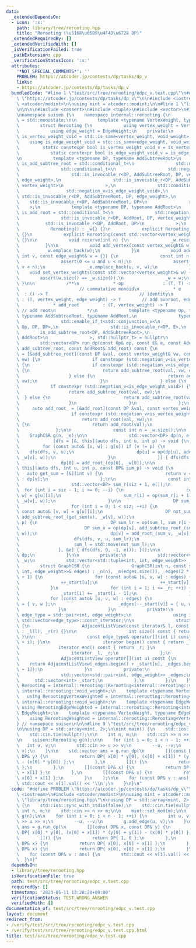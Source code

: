 ```yaml
---
data:
  _extendedDependsOn:
  - icon: ':x:'
    path: library/tree/rerooting.hpp
    title: "Rerooting (\u5168\u65B9\u4F4D\u6728 DP)"
  _extendedRequiredBy: []
  _extendedVerifiedWith: []
  _isVerificationFailed: true
  _pathExtension: cpp
  _verificationStatusIcon: ':x:'
  attributes:
    '*NOT_SPECIAL_COMMENTS*': ''
    PROBLEM: https://atcoder.jp/contests/dp/tasks/dp_v
    links:
    - https://atcoder.jp/contests/dp/tasks/dp_v
  bundledCode: "#line 1 \"test/src/tree/rerooting/edpc_v.test.cpp\"\n#define PROBLEM\
    \ \"https://atcoder.jp/contests/dp/tasks/dp_v\"\n\n#include <iostream>\n#include\
    \ <atcoder/modint>\n\nusing mint = atcoder::modint;\n\n#line 1 \"library/tree/rerooting.hpp\"\
    \n\n\n\n#include <cassert>\n#include <tuple>\n#include <vector>\n#include <variant>\n\
    \nnamespace suisen {\n    namespace internal::rerooting {\n        using void_weight\
    \ = std::monostate;\n\n        template <typename VertexWeight, typename EdgeWeight>\n\
    \        struct Rerooting {\n            using vertex_weight = VertexWeight;\n\
    \            using edge_weight = EdgeWeight;\n    private:\n            using\
    \ is_vertex_weight_void = std::is_same<vertex_weight, void_weight>;\n        \
    \    using is_edge_weight_void = std::is_same<edge_weight, void_weight>;\n   \
    \         static constexpr bool is_vertex_weight_void_v = is_vertex_weight_void::value;\n\
    \            static constexpr bool is_edge_weight_void_v = is_edge_weight_void::value;\n\
    \n            template <typename DP, typename AddSubtreeRoot>\n            using\
    \ is_add_subtree_root = std::conditional_t<\n                std::negation_v<is_vertex_weight_void>,\n\
    \                std::conditional_t<\n                    std::negation_v<is_edge_weight_void>,\n\
    \                    std::is_invocable_r<DP, AddSubtreeRoot, DP, vertex_weight,\
    \ edge_weight>,\n                    std::is_invocable_r<DP, AddSubtreeRoot, DP,\
    \ vertex_weight>\n                >,\n                std::conditional_t<\n  \
    \                  std::negation_v<is_edge_weight_void>,\n                   \
    \ std::is_invocable_r<DP, AddSubtreeRoot, DP, edge_weight>,\n                \
    \    std::is_invocable_r<DP, AddSubtreeRoot, DP>\n                >\n        \
    \    >;\n            template <typename DP, typename AddRoot>\n            using\
    \ is_add_root = std::conditional_t<\n                std::negation_v<is_vertex_weight_void>,\n\
    \                std::is_invocable_r<DP, AddRoot, DP, vertex_weight>,\n      \
    \          std::is_invocable_r<DP, AddRoot, DP>\n            >;\n    public:\n\
    \            Rerooting() : _w{} {}\n            explicit Rerooting(int n) : _w(n)\
    \ {}\n            explicit Rerooting(const std::vector<vertex_weight>& w) : _w(w)\
    \ {}\n\n            void reserve(int n) {\n                _w.reserve(n);\n  \
    \          }\n\n            void add_vertex(const vertex_weight& w) {\n      \
    \          _w.emplace_back(w);\n            }\n            void add_edge(int u,\
    \ int v, const edge_weight& w = {}) {\n                const int n = _w.size();\n\
    \                assert(0 <= u and u < n);\n                assert(0 <= v and\
    \ v < n);\n                _e.emplace_back(u, v, w);\n            }\n        \
    \    void set_vertex_weights(const std::vector<vertex_weight>& w) {\n        \
    \        assert(w.size() == _w.size());\n                _w = w;\n           \
    \ }\n\n            /**\n             * op               : (T, T) -> T        \
    \                       // commutative monoid\n             * e              \
    \  : () -> T                                   // identity\n             * add_subtree_root\
    \ : (T, vertex_weight, edge_weight) -> T        // add subroot, edge to parent\n\
    \             * add_root         : (T, vertex_weight) -> T                   \
    \ // add root\n            */\n            template <typename Op, typename E,\
    \ typename AddSubtreeRoot, typename AddRoot,\n                typename DP = std::decay_t<std::invoke_result_t<E>>,\n\
    \                std::enable_if_t<std::conjunction_v<\n                    std::is_invocable_r<DP,\
    \ Op, DP, DP>,\n                    std::is_invocable_r<DP, E>,\n            \
    \        is_add_subtree_root<DP, AddSubtreeRoot>,\n                    is_add_root<DP,\
    \ AddRoot>\n                >, std::nullptr_t> = nullptr\n            >\n    \
    \        std::vector<DP> run_dp(const Op& op, const E& e, const AddSubtreeRoot&\
    \ add_subtree_root, const AddRoot& add_root) const {\n                auto add_subtree_root_\
    \ = [&add_subtree_root](const DP &val, const vertex_weight& vw, const edge_weight&\
    \ ew) {\n                    if constexpr (std::negation_v<is_vertex_weight_void>)\
    \ {\n                        if constexpr (std::negation_v<is_edge_weight_void>)\
    \ {\n                            return add_subtree_root(val, vw, ew);\n     \
    \                   } else {\n                            return add_subtree_root(val,\
    \ vw);\n                        }\n                    } else {\n            \
    \            if constexpr (std::negation_v<is_edge_weight_void>) {\n         \
    \                   return add_subtree_root(val, ew);\n                      \
    \  } else {\n                            return add_subtree_root(val);\n     \
    \                   }\n                    }\n                };\n           \
    \     auto add_root_ = [&add_root](const DP &val, const vertex_weight& vw) {\n\
    \                    if constexpr (std::negation_v<is_vertex_weight_void>) {\n\
    \                        return add_root(val, vw);\n                    } else\
    \ {\n                        return add_root(val);\n                    }\n  \
    \              };\n\n                const int n = _w.size();\n\n            \
    \    GraphCSR g(n, _e);\n\n                std::vector<DP> dp(n, e());\n\n   \
    \             [dfs = [&, this](auto dfs, int u, int p) -> void {\n           \
    \         for (const auto& [v, w] : g[u]) if (v != p) {\n                    \
    \    dfs(dfs, v, u);\n                        dp[u] = op(dp[u], add_subtree_root_(dp[v],\
    \ _w[v], w));\n                    }\n                }] { dfs(dfs, 0, -1); }();\n\
    \                dp[0] = add_root_(dp[0], _w[0]);\n\n                [dfs = [&,\
    \ this](auto dfs, int u, int p, const DP& sum_p) -> void {\n                 \
    \   auto get_sum = [&](int v) {\n                        return v == p ? sum_p\
    \ : dp[v];\n                    };\n\n                    const int siz = g[u].size();\n\
    \                    std::vector<DP> sum_r(siz + 1, e());\n                  \
    \  for (int i = siz - 1; i >= 0; --i) {\n                        const auto& [v,\
    \ w] = g[u][i];\n                        sum_r[i] = op(sum_r[i + 1], add_subtree_root_(get_sum(v),\
    \ _w[v], w));\n                    }\n\n                    DP sum_l = e();\n\
    \                    for (int i = 0; i < siz; ++i) {\n                       \
    \ const auto& [v, w] = g[u][i];\n                        DP nxt_sum_l = op(sum_l,\
    \ add_subtree_root_(get_sum(v), _w[v], w));\n                        if (v !=\
    \ p) {\n                            DP sum_lr = op(sum_l, sum_r[i + 1]);\n   \
    \                         DP sum_v = op(dp[v], add_subtree_root_(sum_lr, _w[u],\
    \ w));\n                            dp[v] = add_root_(sum_v, _w[v]);\n       \
    \                     dfs(dfs, v, u, sum_lr);\n                        }\n   \
    \                     sum_l = std::move(nxt_sum_l);\n                    }\n \
    \               }, &e] { dfs(dfs, 0, -1, e()); }();\n\n                return\
    \ dp;\n            }\n\n        private:\n            std::vector<vertex_weight>\
    \ _w;\n            std::vector<std::tuple<int, int, edge_weight>> _e;\n\n    \
    \        struct GraphCSR {\n                GraphCSR(int n, const std::vector<std::tuple<int,\
    \ int, edge_weight>>& edges) : _n(n), _m(edges.size()), _edges(2 * _m), _start(_n\
    \ + 1) {\n                    for (const auto& [u, v, w] : edges) {\n        \
    \                ++_start[u];\n                        ++_start[v];\n        \
    \            }\n                    for (int i = 1; i <= _n; ++i) {\n        \
    \                _start[i] += _start[i - 1];\n                    }\n        \
    \            for (const auto& [u, v, w] : edges) {\n                        _edges[--_start[u]]\
    \ = { v, w };\n                        _edges[--_start[v]] = { u, w };\n     \
    \               }\n                }\n            private:\n                using\
    \ edge_type = std::pair<int, edge_weight>;\n                using iterator = typename\
    \ std::vector<edge_type>::const_iterator;\n\n                struct AdjacentListView\
    \ {\n                    AdjacentListView(const iterator& l, const iterator& r)\
    \ : _l(l), _r(r) {}\n\n                    int size() const { return _r - _l;\
    \ }\n\n                    const edge_type& operator[](int i) const { return *(_l\
    \ + i); }\n\n                    iterator begin() const { return _l; }\n     \
    \               iterator end() const { return _r; }\n                private:\n\
    \                    iterator _l, _r;\n                };\n            public:\n\
    \                AdjacentListView operator[](int u) const {\n                \
    \    return AdjacentListView(_edges.begin() + _start[u], _edges.begin() + _start[u\
    \ + 1]);\n                }\n            private:\n                int _n, _m;\n\
    \                std::vector<std::pair<int, edge_weight>> _edges;\n          \
    \      std::vector<int> _start;\n            };\n        };\n    }\n    using\
    \ Rerooting = internal::rerooting::Rerooting<internal::rerooting::void_weight,\
    \ internal::rerooting::void_weight>;\n    template <typename VertexWeight>\n \
    \   using RerootingVertexWeighted = internal::rerooting::Rerooting<VertexWeight,\
    \ internal::rerooting::void_weight>;\n    template <typename EdgeWeight>\n   \
    \ using RerootingEdgeWeighted = internal::rerooting::Rerooting<internal::rerooting::void_weight,\
    \ EdgeWeight>;\n    template <typename VertexWeight, typename EdgeWeighted>\n\
    \    using RerootingWeighted = internal::rerooting::Rerooting<VertexWeight, EdgeWeighted>;\n\
    } // namsepace suisen\n\n\n#line 9 \"test/src/tree/rerooting/edpc_v.test.cpp\"\
    \n\nusing DP = std::array<mint, 2>;\n\nint main() {\n    std::ios::sync_with_stdio(false);\n\
    \    std::cin.tie(nullptr);\n\n    int n, m;\n    std::cin >> n >> m;\n\n    mint::set_mod(m);\n\
    \n    suisen::Rerooting g(n);\n\n    for (int i = 0; i < n - 1; ++i) {\n     \
    \   int u, v;\n        std::cin >> u >> v;\n        --u, --v;\n        g.add_edge(u,\
    \ v);\n    }\n\n    std::vector ans = g.run_dp(\n        [](const DP& x, const\
    \ DP& y) {\n            return DP{ x[0] * y[0], (x[0] + x[1]) * (y[0] + y[1])\
    \ - (x[0] * y[0]) };\n        },\n        []() {\n            return DP{ 1, 0\
    \ };\n        },\n        [](const DP& x) {\n            return DP{ x[0], x[0]\
    \ + x[1] };\n        },\n        [](const DP& x) {\n            return DP{ x[0],\
    \ x[0] + x[1] };\n        }\n    );\n\n    for (const DP& v : ans) {\n       \
    \ std::cout << v[1].val() << '\\n';\n    }\n}\n"
  code: "#define PROBLEM \"https://atcoder.jp/contests/dp/tasks/dp_v\"\n\n#include\
    \ <iostream>\n#include <atcoder/modint>\n\nusing mint = atcoder::modint;\n\n#include\
    \ \"library/tree/rerooting.hpp\"\n\nusing DP = std::array<mint, 2>;\n\nint main()\
    \ {\n    std::ios::sync_with_stdio(false);\n    std::cin.tie(nullptr);\n\n   \
    \ int n, m;\n    std::cin >> n >> m;\n\n    mint::set_mod(m);\n\n    suisen::Rerooting\
    \ g(n);\n\n    for (int i = 0; i < n - 1; ++i) {\n        int u, v;\n        std::cin\
    \ >> u >> v;\n        --u, --v;\n        g.add_edge(u, v);\n    }\n\n    std::vector\
    \ ans = g.run_dp(\n        [](const DP& x, const DP& y) {\n            return\
    \ DP{ x[0] * y[0], (x[0] + x[1]) * (y[0] + y[1]) - (x[0] * y[0]) };\n        },\n\
    \        []() {\n            return DP{ 1, 0 };\n        },\n        [](const\
    \ DP& x) {\n            return DP{ x[0], x[0] + x[1] };\n        },\n        [](const\
    \ DP& x) {\n            return DP{ x[0], x[0] + x[1] };\n        }\n    );\n\n\
    \    for (const DP& v : ans) {\n        std::cout << v[1].val() << '\\n';\n  \
    \  }\n}"
  dependsOn:
  - library/tree/rerooting.hpp
  isVerificationFile: true
  path: test/src/tree/rerooting/edpc_v.test.cpp
  requiredBy: []
  timestamp: '2023-05-11 13:28:20+09:00'
  verificationStatus: TEST_WRONG_ANSWER
  verifiedWith: []
documentation_of: test/src/tree/rerooting/edpc_v.test.cpp
layout: document
redirect_from:
- /verify/test/src/tree/rerooting/edpc_v.test.cpp
- /verify/test/src/tree/rerooting/edpc_v.test.cpp.html
title: test/src/tree/rerooting/edpc_v.test.cpp
---
```

